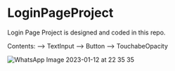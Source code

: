 # LoginPageProject

Login Page Project is designed and coded in this repo.

Contents:
   --> TextInput
   --> Button
   --> TouchabeOpacity
   
   
![WhatsApp Image 2023-01-12 at 22 35 35](https://user-images.githubusercontent.com/45879059/212167501-6ae13434-151f-4e1b-9ab8-418cd5e0c19c.jpeg)
